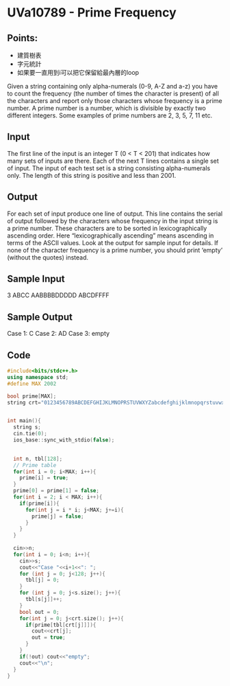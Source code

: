 # UVa10789 - Prime Frequency

## Points:

- 建質樹表
- 字元統計
- 如果要一直用到i可以把它保留給最內層的loop

Given a string containing only alpha-numerals (0-9,
A-Z and a-z) you have to count the frequency (the
number of times the character is present) of all the
characters and report only those characters whose frequency is a prime number. A prime number is a number, which is divisible by exactly two different integers.
Some examples of prime numbers are 2, 3, 5, 7, 11 etc.
## Input
The first line of the input is an integer T (0 < T < 201)
that indicates how many sets of inputs are there. Each
of the next T lines contains a single set of input.
The input of each test set is a string consisting
alpha-numerals only. The length of this string is positive and less than 2001.
## Output
For each set of input produce one line of output. This line contains the serial of output followed by the
characters whose frequency in the input string is a prime number. These characters are to be sorted in
lexicographically ascending order. Here “lexicographically ascending” means ascending in terms of the
ASCII values. Look at the output for sample input for details. If none of the character frequency is a
prime number, you should print ‘empty’ (without the quotes) instead.
## Sample Input
3
ABCC
AABBBBDDDDD
ABCDFFFF
## Sample Output
Case 1: C
Case 2: AD
Case 3: empty

## Code
```cpp
#include<bits/stdc++.h>
using namespace std;
#define MAX 2002

bool prime[MAX];
string crt="0123456789ABCDEFGHIJKLMNOPRSTUVWXYZabcdefghijklmnopqrstuvwxyz";


int main(){
  string s;
  cin.tie(0);
  ios_base::sync_with_stdio(false);

  
  int n, tbl[128];
  // Prime table
  for(int i = 0; i<MAX; i++){
    prime[i] = true;
  }
  prime[0] = prime[1] = false;
  for(int i = 2; i < MAX; i++){
    if(prime[i]){
      for(int j = i * i; j<MAX; j+=i){
        prime[j] = false;
      }
    }
  }
  
  cin>>n;
  for(int i = 0; i<n; i++){
    cin>>s;
    cout<<"Case "<<i+1<<": ";
    for (int j = 0; j<128; j++){
      tbl[j] = 0;
    }
    for (int j = 0; j<s.size(); j++){
      tbl[s[j]]++;
    }
    bool out = 0;
    for(int j = 0; j<crt.size(); j++){
      if(prime[tbl[crt[j]]]){
        cout<<crt[j];
        out = true;
      }
    }
    if(!out) cout<<"empty";
    cout<<"\n";
  }
}
```
